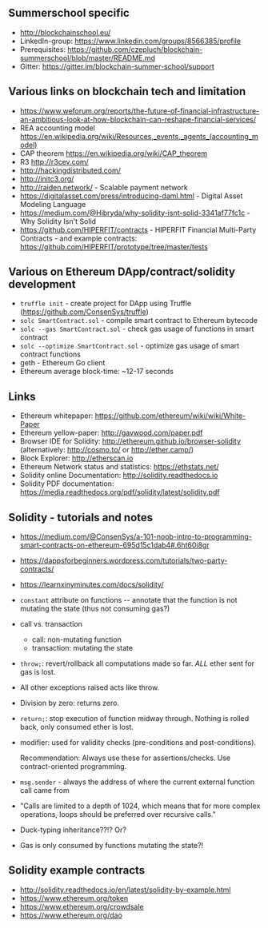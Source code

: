 Summerschool specific
---------------------
 - http://blockchainschool.eu/
 - LinkedIn-group: https://www.linkedin.com/groups/8566385/profile
 - Prerequisites: https://github.com/czepluch/blockchain-summerschool/blob/master/README.md
 - Gitter: https://gitter.im/blockchain-summer-school/support


Various links on blockchain tech and limitation
-----------------------------------------------
 * https://www.weforum.org/reports/the-future-of-financial-infrastructure-an-ambitious-look-at-how-blockchain-can-reshape-financial-services/
 * REA accounting model https://en.wikipedia.org/wiki/Resources,_events,_agents_(accounting_model)
 * CAP theorem https://en.wikipedia.org/wiki/CAP_theorem
 * R3 http://r3cev.com/
 * http://hackingdistributed.com/
 * http://initc3.org/
 * http://raiden.network/ - Scalable payment network
 * https://digitalasset.com/press/introducing-daml.html - Digital Asset Modeling Language
 * https://medium.com/@Hibryda/why-solidity-isnt-solid-3341af77fc1c - Why Solidity Isn't Solid
 * https://github.com/HIPERFIT/contracts - HIPERFIT Financial Multi-Party Contracts - and example contracts: https://github.com/HIPERFIT/prototype/tree/master/tests


Various on Ethereum DApp/contract/solidity development
------------------------------------------------------

 * ```truffle init``` - create project for DApp using Truffle (https://github.com/ConsenSys/truffle)
 * ```solc SmartContract.sol``` - compile smart contract to Ethereum bytecode
 * ```solc --gas SmartContract.sol``` - check gas usage of functions in smart contract
 * ```solc --optimize SmartContract.sol``` - optimize gas usage of smart contract functions
 * geth - Ethereum Go client
 * Ethereum average block-time: ~12-17 seconds

Links
-----
 * Ethereum whitepaper: https://github.com/ethereum/wiki/wiki/White-Paper
 * Ethereum yellow-paper: http://gavwood.com/paper.pdf
 * Browser IDE for Solidity: http://ethereum.github.io/browser-solidity (alternatively: http://cosmo.to/ or http://ether.camp/)
 * Block Explorer: http://etherscan.io
 * Ethereum Network status and statistics: https://ethstats.net/
 * Solidity online Documentation: http://solidity.readthedocs.io
 * Solidity PDF documentation: https://media.readthedocs.org/pdf/solidity/latest/solidity.pdf

Solidity - tutorials and notes
------------------------------
 * https://medium.com/@ConsenSys/a-101-noob-intro-to-programming-smart-contracts-on-ethereum-695d15c1dab4#.6ht60i8gr

 * https://dappsforbeginners.wordpress.com/tutorials/two-party-contracts/

 * https://learnxinyminutes.com/docs/solidity/

 * ```constant``` attribute on functions -- annotate that the function
   is not mutating the state (thus not consuming gas?)
 
 * call vs. transaction
   - call: non-mutating function
   - transaction: mutating the state
   
 * ```throw;```: revert/rollback all computations made so far. *ALL* ether sent for gas is lost.

 * All other exceptions raised acts like throw.

 * Division by zero: returns zero.

 * ```return;```: stop execution of function midway through. Nothing
   is rolled back, only consumed ether is lost.

 * modifier: used for validity checks (pre-conditions and
   post-conditions).

   Recommendation: Always use these for assertions/checks.  Use
   contract-oriented programming.

 * ```msg.sender``` - always the address of where the current external
   function call came from

 * "Calls are limited to a depth of 1024, which means that for more complex operations, loops should be preferred over recursive calls."

 * Duck-typing inheritance??!? Or?

 * Gas is only consumed by functions mutating the state?!

Solidity example contracts
--------------------------
 * http://solidity.readthedocs.io/en/latest/solidity-by-example.html
 * https://www.ethereum.org/token
 * https://www.ethereum.org/crowdsale
 * https://www.ethereum.org/dao
